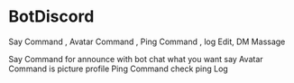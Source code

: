 # BotDiscord
Say Command , Avatar Command , Ping Command , log Edit, DM Massage

Say Command for announce with bot chat what you want say
Avatar Command is picture profile
Ping Command check ping
Log
